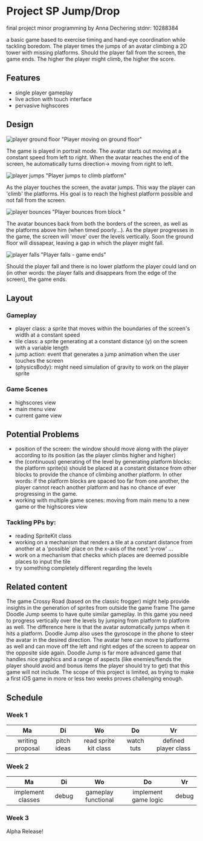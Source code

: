# Project SP Jump/Drop
final project minor programming by Anna Dechering stdnr: 10288384

a basic game based to exercise timing and hand-eye coordination while tackling boredom. 
The player times the jumps of an avatar climbing a 2D tower with missing platforms. Should the player fall from the screen, the game ends. The higher the player might climb, the higher the score. 



Features 
---------
- single player gameplay
- live action with touch interface 
- pervasive highscores



Design
------

![player ground floor](doc/Tpic1.png) "Player moving on ground floor"

The game is played in portrait mode.
The avatar starts out moving at a constant speed from left to right. 
When the avatar reaches the end of the screen, he automatically turns direction-> moving from right to left.


![player jumps](doc/Tpic2.png) "Player jumps to climb platform"

As the player touches the screen, the avatar jumps. This way the player can 'climb' the platforms. His goal is to reach the highest platform possible and not fall from the screen.


![player bounces](doc/Tpic3.png) "Player bounces from block "


The avatar bounces back from both the borders of the screen, as well as the platforms above him (when timed poorly...). 
As the player progresses in the game, the screen will 'move' over the levels vertically.
Soon the ground floor will dissapear, leaving a gap in which the player might fall.


![player falls](doc/Tpic4.png) "Player falls - game ends"

Should the player fall and there is no lower platform the player could land on (in other words: the player falls and disappears from the edge of the screen), the game ends. 




Layout
-------
### Gameplay
- player class: 
 	a sprite that moves within the boundaries of the screen's width
 	at a constant speed 
- tile class: 
	a sprite generating at a constant distance (y) on the screen
	with a variable length 
- jump action:
	event that generates a jump animation when the user touches the screen
- (physicsBody):
	might need simulation of gravity to work on the player sprite

### Game Scenes
- highscores view
- main menu view
- current game view





Potential Problems
--------------------

- position of the screen: 
	the window should move along with the player according to its position (as the player climbs higher and higher)
- the (continuous) generating of the level by generating platform blocks:
	the platform sprite(s) should be placed at a constant distance from other blocks to provide the chance of climbing another platform.
	In other words: if the platform blocks are spaced too far from one another, the player cannot reach another platform and has no chance of ever progressing in the game.
- working with multiple game scenes: 
	moving from main menu to a new game or the highscores view


### Tackling PPs by:
- reading SpriteKit class
- working on a mechanism that renders a tile at a constant distance from another at a 'possible' place on the x-axis of the next 'y-row' ... 
- work on a mechanism that checks which places are deemed possible places to input the tile 
- try something completely different regarding the levels 



Related content
---------------
The game Crossy Road (based on the classic frogger) might help provide insights in the generation of sprites from outside the game frame
The game Doodle Jump seems to have quite similar gameplay. In this game you need to progress vertically over the levels by jumping from platform to platform as well. The difference here is that the avatar automatically jumps when it hits a platform. Doodle Jump also uses the gyroscope in the phone to steer the avatar in the desired direction. The avatar here can move to platforms as well and can move off the left and right edges of the screen to appear on the opposite side again. Doodle Jump is far more advanced game that handles nice graphics and a range of aspects (like enemies/fiends the player should avoid and bonus items the player should try to get) that this game will not include. The scope of this project is limited, as trying to make a first iOS game in more or less two weeks proves challenging enough. 



Schedule
---------

### Week 1

| Ma             | Di        | Wo            |  Do      | Vr    | 
|:--------------:|:---------:|:-------------:|:--------:|:-----:|
|writing proposal|pitch ideas| read sprite kit class| watch tuts | defined player class|


### Week 2

| Ma           | Di         | Wo            |  Do      | Vr    | 
|:------------:|:----------:|:-------------:|:--------:|:-----:|
|implement classes| debug |gameplay functional|implement game logic| debug|

### Week 3

Alpha Release!












